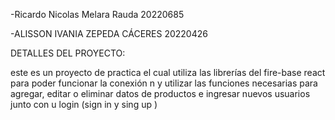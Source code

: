 -Ricardo Nicolas Melara Rauda 20220685

-ALISSON IVANIA ZEPEDA CÁCERES 20220426


DETALLES DEL PROYECTO:

este es un proyecto de practica el cual utiliza las librerías del fire-base react para poder funcionar la conexión n y utilizar las funciones necesarias para agregar, editar o eliminar datos de productos e ingresar nuevos usuarios junto con u login (sign in y sing up )
